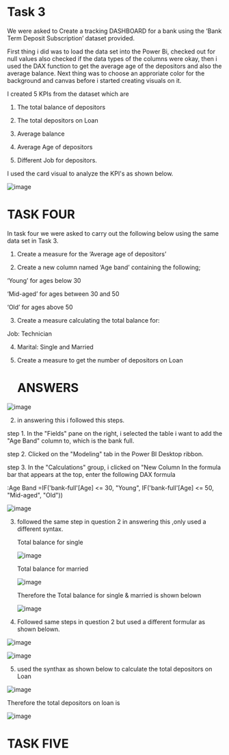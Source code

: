 # Task 3


We were asked to Create a tracking DASHBOARD for a bank using the ‘Bank Term Deposit Subscription’ dataset provided.

First thing i did was to load the data set into the Power Bi, checked out for null values also checked if the data types of the columns were okay, then i used the DAX function to get the average age of the depositors  and also the average balance.
Next thing was to choose an approriate color for the background and canvas before i started creating visuals on it.

I created 5 KPIs from the dataset which are
1. The total balance of depositors

2. The total depositors on Loan

3. Average balance

4. Average Age of depositors

5. Different Job for depositors.


I used the card visual to analyze the KPI's as shown below.


![image](https://github.com/Maris27/POWER-BI-TASK-3-4-5/assets/140453106/55dd7204-e51f-462d-9af9-75030bde8ae0)




# TASK FOUR 

In task four we were asked to carry out the following below using the same data set in Task 3.

1. Create a measure for the ‘Average age of depositors’

2. Create a new column named ‘Age band’ containing the following;

‘Young’ for ages below 30

‘Mid-aged’ for ages between 30 and 50

‘Old’ for ages above 50

3. Create a measure calculating the total balance for:

Job: Technician

4. Marital: Single and Married

5. Create a measure to get the number of depositors on Loan



     # ANSWERS

  ![image](https://github.com/Maris27/POWER-BI-TASK-3-4-5/assets/140453106/48cf3495-c8ae-46e9-b1d1-ecaa9d2f7a24)



2. in answering this i followed this steps.

step 1. In the "Fields" pane on the right, i selected the table i want to add the "Age Band" column to, which is the bank full.

step 2. Clicked on the "Modeling" tab in the Power BI Desktop ribbon.

step 3. In the "Calculations" group, i clicked on "New Column In the formula bar that appears at the top, enter the following DAX formula

:Age Band =IF('bank-full'[Age] <= 30, "Young", IF('bank-full'[Age] <= 50, "Mid-aged", "Old")) 


 ![image](https://github.com/Maris27/POWER-BI-TASK-3-4-5/assets/140453106/6d6da5e2-bd91-4154-8c32-acb2aa0828f0)







3. followed the same step in question 2 in answering this ,only used a different syntax.


    Total balance for single

    ![image](https://github.com/Maris27/POWER-BI-TASK-3-4-5/assets/140453106/6c6f2382-c26b-45c2-9079-1d3b80a551a3)



    Total balance for married

   ![image](https://github.com/Maris27/POWER-BI-TASK-3-4-5/assets/140453106/2dabe9ce-4c02-4491-8f04-90be40156829)


   Therefore the Total balance for single & married is shown belown

   ![image](https://github.com/Maris27/POWER-BI-TASK-3-4-5/assets/140453106/49c82696-5b03-47ab-a485-f55f2f6ff706)



4. Followed same steps in question 2 but used a different formular as shown belown.

 ![image](https://github.com/Maris27/POWER-BI-TASK-3-4-5/assets/140453106/55e9b818-44b8-4a6d-89ad-734cbac0baa1)

  ![image](https://github.com/Maris27/POWER-BI-TASK-3-4-5/assets/140453106/533dc5b6-c7af-4f03-b696-1cb4827596ae)







5. used the synthax as shown below to calculate the total depositors on Loan

![image](https://github.com/Maris27/POWER-BI-TASK-3-4-5/assets/140453106/398c0731-d598-4103-bb73-58f2a854916c)


Therefore the total depositors on loan is 

![image](https://github.com/Maris27/POWER-BI-TASK-3-4-5/assets/140453106/fa518a85-bcf3-492f-8327-a530180c2ed7)














# TASK FIVE



   

   

 

    



